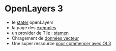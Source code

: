 OpenLayers 3
============

* le [stater](http://openlayers.org/en/v3.0.0/doc/quickstart.html) openLayers
* la page des [exemples](http://openlayers.org/en/v3.0.0/examples/)
* un provider de Tile : [stamen](http://maps.stamen.com/#watercolor/12/37.7706/-122.3782)
* Chragement de [données vecteur](https://github.com/openlayers/ol3/wiki/Minimal-Vector-API)
* Une super ressource [pour commencer avec OL3](http://christopherjennison.com/openlayers-3-beginners-part-3/) 
